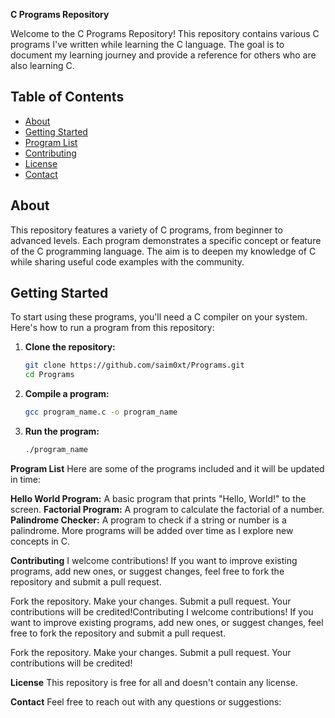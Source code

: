 **C Programs Repository**  

Welcome to the C Programs Repository! This repository contains various C programs I've written while learning the C language. The goal is to document my learning journey and provide a reference for others who are also learning C.


## Table of Contents

- [About](#about)
- [Getting Started](#getting-started)
- [Program List](#program-list)
- [Contributing](#contributing)
- [License](#license)
- [Contact](#contact)

## About

This repository features a variety of C programs, from beginner to advanced levels. Each program demonstrates a specific concept or feature of the C programming language. The aim is to deepen my knowledge of C while sharing useful code examples with the community.


## Getting Started

To start using these programs, you'll need a C compiler on your system. Here's how to run a program from this repository:

1. **Clone the repository:**

   ```bash
   git clone https://github.com/saim0xt/Programs.git
   cd Programs
2. **Compile a program:**

   ```bash
   gcc program_name.c -o program_name
4. **Run the program:**

   ```bash
   ./program_name


**Program List**
Here are some of the programs included and it will be updated in time:

**Hello World Program:** A basic program that prints "Hello, World!" to the screen.
**Factorial Program:** A program to calculate the factorial of a number.
**Palindrome Checker:** A program to check if a string or number is a palindrome.
More programs will be added over time as I explore new concepts in C.


**Contributing**
I welcome contributions! If you want to improve existing programs, add new ones, or suggest changes, feel free to fork the repository and submit a pull request.


Fork the repository.
Make your changes.
Submit a pull request.
Your contributions will be credited!Contributing
I welcome contributions! If you want to improve existing programs, add new ones, or suggest changes, feel free to fork the repository and submit a pull request.

Fork the repository.
Make your changes.
Submit a pull request.
Your contributions will be credited!

**License**
This repository is free for all and doesn't contain any license.

**Contact**
Feel free to reach out with any questions or suggestions:

[GitHub]: @saim0xt
[Email]: coder.saim@outlook.com
